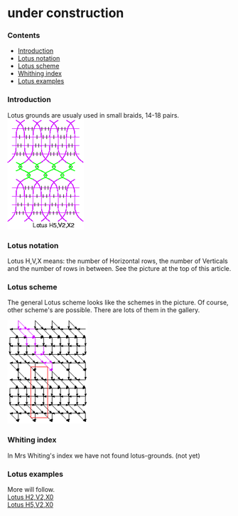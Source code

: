 # under construction

### Contents
* [Introduction](#introduction)
* [Lotus notation](#lotus-notation)
* [Lotus scheme](#lotus-scheme)
* [Whithing index](#whiting-index)
* [Lotus examples](#lotus-examples)

### Introduction
Lotus grounds are usualy used in small braids, 14-18 pairs.        
![lotus pair dia][lotus_wt]

### Lotus notation
Lotus H,V,X means: the number of Horizontal rows, the number of Verticals and the number of rows in between. See the picture at the top of this article. 

### Lotus scheme
The general Lotus scheme looks like the schemes in the picture. Of course, other scheme's are possible. There are lots of them in the gallery.

![lotus generator][lotus_gen]

### Whiting index
In Mrs Whiting's index we have not found lotus-grounds. (not yet)

### Lotus examples
More will follow.       
[Lotus H2,V2,X0][L220]   
[Lotus H5,V2,X0][L520]   

[lotus_wt]: https://github.com/MAETempels/MAE-gf/blob/master/images/gf%20lotus%20wt.png
[lotus_gen]: https://github.com/MAETempels/MAE-gf/blob/master/images/gf%20lotus%20gen.png

[L220]: https://d-bl.github.io/GroundForge/index.html?m=5-%0A12%0A66%0A4-%3Bbricks%3B16%3B16%3B0%3B0&s1=ctc%20B4%3Dctcll%20B1%3Dctcrr%20A2%3Dctctt
[L520]: https://d-bl.github.io/GroundForge/index.html?m=7-%0A12%0A99%0A11%0A88%0A22%3Bchecker%3B16%3B16%3B0%3B0&s1=ctc%20A6%3Dctclll%20A1%3Dctcrr%20B2%3Dctcl%20A3%3Dctcrr%20A4%3Dctclll